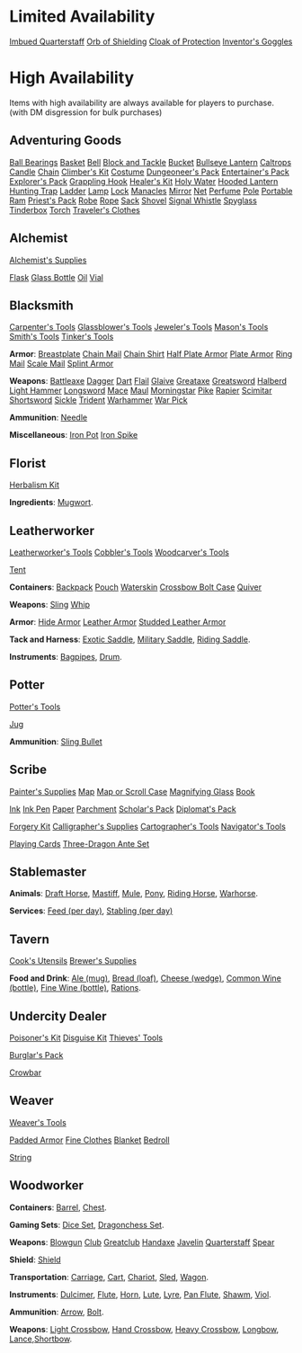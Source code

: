 # Limited Availability

[Imbued Quarterstaff](dm/items.md#imbued-quarterstaff)
[Orb of Shielding](dm/items.md#orb-of-shielding)
[Cloak of Protection](dm/items.md#cloak-of-protection)
[Inventor's Goggles](dm/items.md#inventors-goggles)

# High Availability
Items with high availability are always available for players to purchase. (with DM disgression for bulk purchases)

## Adventuring Goods
[Ball Bearings](dm/items.md#ball-bearings)
[Basket](dm/items.md#basket)
[Bell](dm/items.md#bell)
[Block and Tackle](dm/items.md#block-and-tackle)
[Bucket](dm/items.md#bucket)
[Bullseye Lantern](dm/items.md#bullseye-lantern)
[Caltrops](dm/items.md#caltrops)
[Candle](dm/items.md#candle)
[Chain](dm/items.md#chain)
[Climber's Kit](dm/items.md#climbers-kit)
[Costume](dm/items.md#costume)
[Dungeoneer's Pack](dm/items.md#dungeoneers-pack)
[Entertainer's Pack](dm/items.md#entertainers-pack)
[Explorer's Pack](dm/items.md#explorers-pack)
[Grappling Hook](dm/items.md#grappling-hook)
[Healer's Kit](dm/items.md#healers-kit)
[Holy Water](dm/items.md#holy-water)
[Hooded Lantern](dm/items.md#hooded-lantern)
[Hunting Trap](dm/items.md#hunting-trap)
[Ladder](dm/items.md#ladder)
[Lamp](dm/items.md#lamp)
[Lock](dm/items.md#lock)
[Manacles](dm/items.md#manacles)
[Mirror](dm/items.md#mirror)
[Net](dm/items.md#net)
[Perfume](dm/items.md#perfume)
[Pole](dm/items.md#pole)
[Portable Ram](dm/items.md#portable-ram)
[Priest's Pack](dm/items.md#priests-pack)
[Robe](dm/items.md#robe)
[Rope](dm/items.md#rope)
[Sack](dm/items.md#sack)
[Shovel](dm/items.md#shovel)
[Signal Whistle](dm/items.md#signal-whistle)
[Spyglass](dm/items.md#spyglass)
[Tinderbox](dm/items.md#tinderbox)
[Torch](dm/items.md#torch)
[Traveler's Clothes](dm/items.md#travelers-clothes)

## Alchemist
[Alchemist's Supplies](dm/items.md#alchemists-supplies)

[Flask](dm/items.md#flask)
[Glass Bottle](dm/items.md#glass-bottle)
[Oil](dm/items.md#oil)
[Vial](dm/items.md#vial)

## Blacksmith
[Carpenter's Tools](dm/items.md#carpenters-tools)
[Glassblower's Tools](dm/items.md#glassblowers-tools)
[Jeweler's Tools](dm/items.md#jewelers-tools)
[Mason's Tools](dm/items.md#masons-tools)
[Smith's Tools](dm/items.md#smiths-tools)
[Tinker's Tools](dm/items.md#tinkers-tools)

**Armor**:
[Breastplate](dm/items.md#breastplate)
[Chain Mail](dm/items.md#chain-mail)
[Chain Shirt](dm/items.md#chain-shirt)
[Half Plate Armor](dm/items.md#half-plate-armor)
[Plate Armor](dm/items.md#plate-armor)
[Ring Mail](dm/items.md#ring-mail)
[Scale Mail](dm/items.md#scale-mail)
[Splint Armor](dm/items.md#splint-armor)

**Weapons**:
[Battleaxe](dm/items.md#battleaxe)
[Dagger](dm/items.md#dagger)
[Dart](dm/items.md#dart)
[Flail](dm/items.md#flail)
[Glaive](dm/items.md#glaive)
[Greataxe](dm/items.md#greataxe)
[Greatsword](dm/items.md#greatsword)
[Halberd](dm/items.md#halberd)
[Light Hammer](dm/items.md#light-hammer)
[Longsword](dm/items.md#longsword)
[Mace](dm/items.md#mace)
[Maul](dm/items.md#maul)
[Morningstar](dm/items.md#morningstar)
[Pike](dm/items.md#pike)
[Rapier](dm/items.md#rapier)
[Scimitar](dm/items.md#scimitar)
[Shortsword](dm/items.md#shortsword)
[Sickle](dm/items.md#sickle)
[Trident](dm/items.md#trident)
[Warhammer](dm/items.md#warhammer)
[War Pick](dm/items.md#war-pick)

**Ammunition**: [Needle](dm/items.md#needle)

**Miscellaneous**: 
[Iron Pot](dm/items.md#iron-pot)
[Iron Spike](dm/items.md#iron-spike)

## Florist
[Herbalism Kit](dm/items.md#herbalism-kit)

**Ingredients**: [Mugwort](dm/items.md#mugwort).


## Leatherworker
[Leatherworker's Tools](dm/items.md#leatherworkers-tools)
[Cobbler's Tools](dm/items.md#cobblers-tools)
[Woodcarver's Tools](dm/items.md#woodcarvers-tools)

[Tent](dm/items.md#tent)

**Containers**: 
[Backpack](dm/items.md#backpack)
[Pouch](dm/items.md#pouch)
[Waterskin](dm/items.md#waterskin)
[Crossbow Bolt Case](dm/items.md#crossbow-bolt-case)
[Quiver](dm/items.md#quiver)

**Weapons**: 
[Sling](dm/items.md#sling)
[Whip](dm/items.md#whip)

**Armor**:
[Hide Armor](dm/items.md#hide-armor)
[Leather Armor](dm/items.md#leather-armor)
[Studded Leather Armor](dm/items.md#studded-leather-armor)


**Tack and Harness**: [Exotic Saddle](dm/items.md#exotic-saddle), [Military Saddle](dm/items.md#military-saddle), [Riding Saddle](dm/items.md#riding-saddle).

**Instruments**: [Bagpipes](dm/items.md#bagpipes), [Drum](dm/items.md#drum).

## Potter
[Potter's Tools](dm/items.md#potters-tools)

[Jug](dm/items.md#jug)

**Ammunition**: [Sling Bullet](dm/items.md#sling-bullet)

## Scribe
[Painter's Supplies](dm/items.md#painters-supplies)
[Map](dm/items.md#map)
[Map or Scroll Case](dm/items.md#map-or-scroll-case)
[Magnifying Glass](dm/items.md#magnifying-glass)
[Book](dm/items.md#book)

[Ink](dm/items.md#ink)
[Ink Pen](dm/items.md#ink-pen)
[Paper](dm/items.md#paper)
[Parchment](dm/items.md#parchment)
[Scholar's Pack](dm/items.md#scholars-pack)
[Diplomat's Pack](dm/items.md#diplomats-pack)

[Forgery Kit](dm/items.md#forgery-kit)
[Calligrapher's Supplies](dm/items.md#calligraphers-supplies)
[Cartographer's Tools](dm/items.md#cartographers-tools)
[Navigator's Tools](dm/items.md#navigators-tools)

[Playing Cards](dm/items.md#playing-cards)
[Three-Dragon Ante Set](dm/items.md#three-dragon-ante-set)

## Stablemaster

**Animals**: [Draft Horse](dm/items.md#draft-horse), [Mastiff](dm/items.md#mastiff), [Mule](dm/items.md#mule), [Pony](dm/items.md#pony), [Riding Horse](dm/items.md#riding-horse), [Warhorse](dm/items.md#warhorse).

**Services**: [Feed (per day)](dm/items.md#feed-per-day), [Stabling (per day)](dm/items.md#stabling-per-day)


## Tavern
[Cook's Utensils](dm/items.md#cooks-utensils)
[Brewer's Supplies](dm/items.md#brewers-supplies)

**Food and Drink**: [Ale (mug)](dm/items.md#ale-mug), [Bread (loaf)](dm/items.md#bread-loaf), [Cheese (wedge)](dm/items.md#cheese-wedge), [Common Wine (bottle)](dm/items.md#common-wine-bottle), [Fine Wine (bottle)](dm/items.md#fine-wine-bottle), [Rations](dm/items.md#rations).


## Undercity Dealer
[Poisoner's Kit](dm/items.md#poisoners-kit)
[Disguise Kit](dm/items.md#disguise-kit)
[Thieves' Tools](dm/items.md#thieves-tools)

[Burglar's Pack](dm/items.md#burglars-pack)

[Crowbar](dm/items.md#crowbar)

## Weaver
[Weaver's Tools](dm/items.md#weavers-tools)

[Padded Armor](dm/items.md#padded-armor)
[Fine Clothes](dm/items.md#fine-clothes)
[Blanket](dm/items.md#blanket)
[Bedroll](dm/items.md#bedroll)

[String](dm/items.md#string)

## Woodworker

**Containers**: [Barrel](dm/items.md#barrel), [Chest](dm/items.md#chest).

**Gaming Sets**: [Dice Set](dm/items.md#dice-set), [Dragonchess Set](dm/items.md#dragonchess-set).

**Weapons**: 
[Blowgun](dm/items.md#blowgun)
[Club](dm/items.md#club)
[Greatclub](dm/items.md#greatclub)
[Handaxe](dm/items.md#handaxe)
[Javelin](dm/items.md#javelin)
[Quarterstaff](dm/items.md#quarterstaff)
[Spear](dm/items.md#spear)

**Shield**:
[Shield](dm/items.md#shield)

**Transportation**:
[Carriage](dm/items.md#carriage), [Cart](dm/items.md#cart), [Chariot](dm/items.md#chariot), [Sled](dm/items.md#sled), [Wagon](dm/items.md#wagon).

**Instruments**: [Dulcimer](dm/items.md#dulcimer), [Flute](dm/items.md#flute), [Horn](dm/items.md#horn), [Lute](dm/items.md#lute), [Lyre](dm/items.md#lyre), [Pan Flute](dm/items.md#pan-flute), [Shawm](dm/items.md#shawm), [Viol](dm/items.md#viol).

**Ammunition**: [Arrow](dm/items.md#arrow), [Bolt](dm/items.md#bolt).

**Weapons**:
[Light Crossbow](dm/items.md#light-crossbow), [Hand Crossbow](dm/items.md#hand-crossbow), [Heavy Crossbow](dm/items.md#heavy-crossbow), [Longbow](dm/items.md#longbow), [Lance](dm/items.md#lance),[Shortbow](dm/items.md#shortbow).


